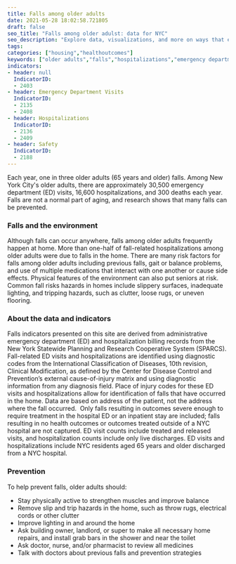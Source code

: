 ```yaml
---
title: Falls among older adults
date: 2021-05-28 18:02:58.721805
draft: false
seo_title: "Falls among older adulst: data for NYC"
seo_description: "Explore data, visualizations, and more on ways that environments shape health in New York City's neighborhoods.."
tags: 
categories: ["housing","healthoutcomes"]
keywords: ["older adults","falls","hospitalizations","emergency department visits","housing"]
indicators:
- header: null
  IndicatorID:
  - 2403
- header: Emergency Department Visits
  IndicatorID:
  - 2135
  - 2408
- header: Hospitalizations
  IndicatorID:
  - 2136
  - 2409
- header: Safety
  IndicatorID: 
  - 2188
---
```


Each year, one in three older adults (65 years and older) falls. Among New York City's older adults, there are approximately 30,500 emergency department (ED) visits, 16,600 hospitalizations, and 300 deaths each year. Falls are not a normal part of aging, and research shows that many falls can be prevented.

### Falls and the environment

Although falls can occur anywhere, falls among older adults frequently happen at home. More than one-half of fall-related hospitalizations among older adults were due to falls in the home. There are many risk factors for falls among older adults including previous falls, gait or balance problems, and use of multiple medications that interact with one another or cause side effects. Physical features of the environment can also put seniors at risk. Common fall risks hazards in homes include slippery surfaces, inadequate lighting, and tripping hazards, such as clutter, loose rugs, or uneven flooring.

### About the data and indicators

Falls indicators presented on this site are derived from administrative emergency department (ED) and hospitalization billing records from the New York Statewide Planning and Research Cooperative System (SPARCS). Fall-related ED visits and hospitalizations are identified using diagnostic codes from the International Classification of Diseases, 10th revision, Clinical Modification, as defined by the Center for Disease Control and Prevention’s external cause-of-injury matrix and using diagnostic information from any diagnosis field. Place of injury codes for these ED visits and hospitalizations allow for identification of falls that have occurred in the home. Data are based on address of the patient, not the address where the fall occurred.  Only falls resulting in outcomes severe enough to require treatment in the hospital ED or an inpatient stay are included; falls resulting in no health outcomes or outcomes treated outside of a NYC hospital are not captured. ED visit counts include treated and released visits, and hospitalization counts include only live discharges. ED visits and hospitalizations include NYC residents aged 65 years and older discharged from a NYC hospital.

### Prevention

To help prevent falls, older adults should:

* Stay physically active to strengthen muscles and improve balance
* Remove slip and trip hazards in the home, such as throw rugs, electrical cords or other clutter
* Improve lighting in and around the home
* Ask building owner, landlord, or super to make all necessary home repairs, and install grab bars in the shower and near the toilet
* Ask doctor, nurse, and/or pharmacist to review all medicines
* Talk with doctors about previous falls and prevention strategies